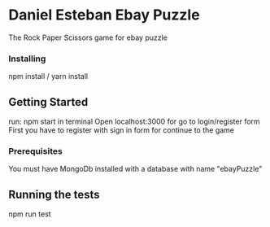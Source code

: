 # Daniel Esteban Ebay Puzzle

The Rock Paper Scissors game for ebay puzzle

### Installing

npm install / yarn install

## Getting Started

run: npm start in terminal
Open localhost:3000 for go to login/register form
First you have to register with sign in form for continue to the game

### Prerequisites

You must have MongoDb installed with a database with name "ebayPuzzle"

## Running the tests

npm run test
